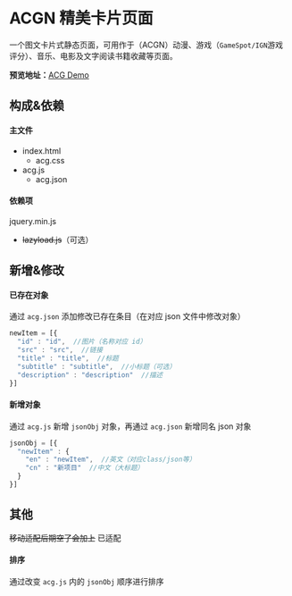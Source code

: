 # ACGN 精美卡片页面
一个图文卡片式静态页面，可用作于（ACGN）动漫、游戏（`GameSpot/IGN`游戏评分）、音乐、电影及文字阅读书籍收藏等页面。

__预览地址：__[ACG Demo](https://app.2broear.com/acg/)
## 构成&依赖
#### 主文件
- index.html
  + acg.css
- acg.js
  + acg.json
#### 依赖项
jquery.min.js
  + ~~lazyload.js~~（可选）
## 新增&修改
#### 已存在对象
通过 `acg.json` 添加修改已存在条目（在对应 json 文件中修改对象）
``` javascript
newItem = [{
  "id" : "id",  //图片（名称对应 id）
  "src" : "src",  //链接
  "title" : "title",  //标题
  "subtitle" : "subtitle",  //小标题（可选）
  "description" : "description"  //描述
}]
```
#### 新增对象
通过 `acg.js` 新增 `jsonObj` 对象，再通过 `acg.json` 新增同名 json 对象
``` javascript
jsonObj = [{
  "newItem" : {
    "en" : "newItem",  //英文（对应class/json等）
    "cn" : "新项目"  //中文（大标题）
  }
}]
```
## 其他
~~移动适配后期空了会加上~~ 已适配
#### 排序
通过改变 `acg.js` 内的 `jsonObj` 顺序进行排序
